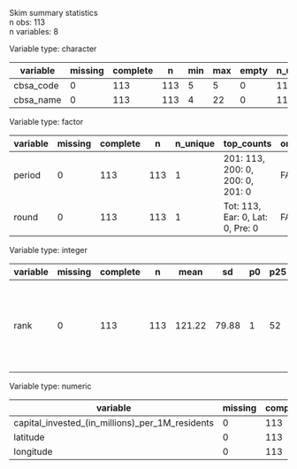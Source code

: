 Skim summary statistics  
 n obs: 113    
 n variables: 8    

Variable type: character

| variable  | missing | complete |  n  | min | max | empty | n_unique |
|-----------|---------|----------|-----|-----|-----|-------|----------|
| cbsa_code |    0    |   113    | 113 |  5  |  5  |   0   |   112    |
| cbsa_name |    0    |   113    | 113 |  4  | 22  |   0   |   113    |

Variable type: factor

| variable | missing | complete |  n  | n_unique |            top_counts            | ordered |
|----------|---------|----------|-----|----------|----------------------------------|---------|
|  period  |    0    |   113    | 113 |    1     | 201: 113, 200: 0, 200: 0, 201: 0 |  FALSE  |
|  round   |    0    |   113    | 113 |    1     | Tot: 113, Ear: 0, Lat: 0, Pre: 0 |  FALSE  |

Variable type: integer

| variable | missing | complete |  n  |  mean  |  sd   | p0 | p25 | p50 | p75 | p100 |   hist   |
|----------|---------|----------|-----|--------|-------|----|-----|-----|-----|------|----------|
|   rank   |    0    |   113    | 113 | 121.22 | 79.88 | 1  | 52  | 114 | 186 | 309  | <U+2587><U+2587><U+2585><U+2586><U+2583><U+2585><U+2585><U+2581> |

Variable type: numeric

|                    variable                     | missing | complete |  n  |  mean  |   sd    |   p0    |   p25   |  p50   |  p75   |   p100   |
|-------------------------------------------------|---------|----------|-----|--------|---------|---------|---------|--------|--------|----------|
| capital_invested_(in_millions)_per_1M_residents |    0    |   113    | 113 | 741.23 | 2081.81 |  8.39   |  108.4  | 219.16 | 525.62 | 17457.99 |
|                    latitude                     |    0    |   113    | 113 | 38.15  |  4.96   |  21.31  |  35.08  | 39.16  | 41.77  |  47.66   |
|                    longitude                    |    0    |   113    | 113 | -92.51 |  17.29  | -157.86 | -105.27 | -86.16 |  -80   |  -70.26  |
